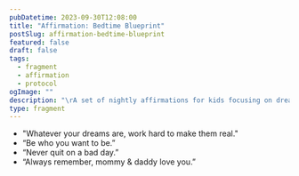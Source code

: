 ```yaml
---
pubDatetime: 2023-09-30T12:08:00
title: "Affirmation: Bedtime Blueprint"
postSlug: affirmation-bedtime-blueprint
featured: false
draft: false
tags:
  - fragment
  - affirmation
  - protocol
ogImage: ""
description: "\rA set of nightly affirmations for kids focusing on dreams, resilience, and parental love. Perfect for bedtime bonding and motivation."
type: fragment
---
```

- "Whatever your dreams are, work hard to make them real."
- “Be who you want to be.”
- “Never quit on a bad day.”
- “Always remember, mommy & daddy love you.”